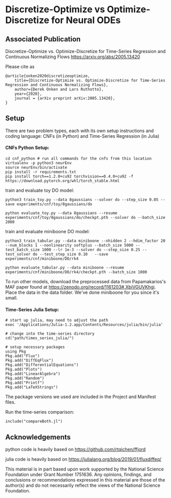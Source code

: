 # Discretize-Optimize vs Optimize-Discretize for Neural ODEs

## Associated Publication

Discretize-Optimize vs. Optimize-Discretize for Time-Series Regression and Continuous Normalizing Flows
https://arxiv.org/abs/2005.13420

Please cite as
    
    @article{onken2020discretizeoptimize,
        title={Discretize-Optimize vs. Optimize-Discretize for Time-Series Regression and Continuous Normalizing Flows},
        author={Derek Onken and Lars Ruthotto},
        year={2020},
        journal = {arXiv preprint arXiv:2005.13420},
    }


## Setup

There are two problem types, each with its own setup instructions and coding language:
CNFs (in Python) and Time-Series Regression (in Julia)

#### CNFs Python Setup:

```
cd cnf_python # run all commands for the cnfs from this location
virtualenv -p python3 neurEnv
source neurEnv/bin/activate
pip install -r requirements.txt
pip install torch==1.2.0+cu92 torchvision==0.4.0+cu92 -f https://download.pytorch.org/whl/torch_stable.html
```

train and evaluate toy DO model:
```
python3 train_toy.py --data 8gaussians --solver do --step_size 0.05 --save experiments/cnf/toy/8gaussians/do 

python evaluate_toy.py --data 8gaussians --resume experiments/cnf/toy/8gaussians/do/checkpt.pth --solver do --batch_size 2000
```

train and evaluate miniboone DO model:

```
python3 train_tabular.py --data miniboone --nhidden 2 --hdim_factor 20 --num_blocks 1 --nonlinearity softplus --batch_size 5000 --test_batch_size 1000 --lr 1e-3 --solver do --step_size 0.25 --test_solver do --test_step_size 0.10   --save experiments/cnf/miniboone/DO/rk4 

python evaluate_tabular.py --data miniboone --resume experiments/cnf/miniboone/DO/rk4/checkpt.pth --batch_size 1000
```

To run other models, download the preprocessed data from Papamakarios's MAF paper found at https://zenodo.org/record/1161203#.XbiVGUVKhgi. Place the data in the data folder. We've done miniboone for you since it's small.


#### Time-Series Julia Setup:

```
# start up julia, may need to adjust the path
exec '/Applications/Julia-1.2.app/Contents/Resources/julia/bin/julia'

# change into the time-series directory
cd("path/times_series_julia/")

# setup necessary packages
using Pkg
Pkg.add("Flux")
Pkg.add("DiffEqFlux")
Pkg.add("DifferentialEquations")
Pkg.add("Plots")
Pkg.add("LinearAlgebra")
Pkg.add("Random")
Pkg.add("Printf")
Pkg.add("LaTeXStrings")
```
The package versions we used are included in the Project and Manifest files.

Run the time-series comparison:
```
include("compareBoth.jl")
```


## Acknowledgements

python code is heavily based on https://github.com/rtqichen/ffjord

julia code is heavily based on https://julialang.org/blog/2019/01/fluxdiffeq/


This material is in part based upon work supported by the National Science Foundation under Grant Number 1751636. Any opinions, findings, and conclusions or recommendations expressed in this material are those of the author(s) and do not necessarily reflect the views of the National Science Foundation.


